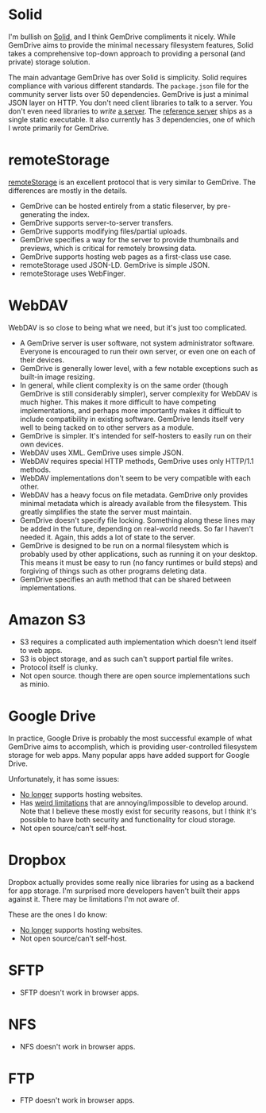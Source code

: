 # Solid

I'm bullish on [Solid][1], and I think GemDrive compliments it nicely. While
GemDrive aims to provide the minimal necessary filesystem features, Solid
takes a comprehensive top-down approach to providing a personal (and private)
storage solution.

The main advantage GemDrive has over Solid is simplicity. Solid requires
compliance with various different standards. The `package.json` file for the
community server lists over 50 dependencies. GemDrive is just a minimal JSON
layer on HTTP. You don't need client libraries to talk to a server. You don't
even need libraries to *write* [a server][2]. The [reference server][3] ships
as a single static executable. It also currently has 3 dependencies, one of
which I wrote primarily for GemDrive.


# remoteStorage

[remoteStorage][0] is an excellent protocol that is very similar to GemDrive. The
differences are mostly in the details.


* GemDrive can be hosted entirely from a static fileserver, by pre-generating
  the index.
* GemDrive supports server-to-server transfers.
* GemDrive supports modifying files/partial uploads.
* GemDrive specifies a way for the server to provide thumbnails and previews,
  which is critical for remotely browsing data.
* GemDrive supports hosting web pages as a first-class use case.
* remoteStorage used JSON-LD. GemDrive is simple JSON.
* remoteStorage uses WebFinger.


# WebDAV

WebDAV is so close to being what we need, but it's just too complicated.

* A GemDrive server is user software, not system administrator software.
  Everyone is encouraged to run their own server, or even one on each of their
  devices.
* GemDrive is generally lower level, with a few notable exceptions such as
  built-in image resizing.
* In general, while client complexity is on the same order (though GemDrive is
  still considerably simpler), server complexity for WebDAV is much higher.
  This makes it more difficult to have competing implementations, and perhaps
  more importantly makes it difficult to include compatibility in existing
  software. GemDrive lends itself very well to being tacked on to other servers
  as a module.
* GemDrive is simpler. It's intended for self-hosters to easily run on
  their own devices.
* WebDAV uses XML. GemDrive uses simple JSON.
* WebDAV requires special HTTP methods, GemDrive uses only HTTP/1.1 methods.
* WebDAV implementations don't seem to be very compatible with each other.
* WebDAV has a heavy focus on file metadata. GemDrive only provides minimal
  metadata which is already available from the filesystem. This greatly
  simplifies the state the server must maintain.
* GemDrive doesn't specify file locking. Something along these lines may be
  added in the future, depending on real-world needs. So far I haven't needed
  it. Again, this adds a lot of state to the server.
* GemDrive is designed to be run on a normal filesystem which is probably
  used by other applications, such as running it on your desktop. This means
  it must be easy to run (no fancy runtimes or build steps) and forgiving of
  things such as other programs deleting data.
* GemDrive specifies an auth method that can be shared between implementations.


# Amazon S3

* S3 requires a complicated auth implementation which doesn't lend itself to
  web apps.
* S3 is object storage, and as such can't support partial file writes.
* Protocol itself is clunky.
* Not open source. though there are open source implementations such as minio.


# Google Drive

In practice, Google Drive is probably the most successful example of what
GemDrive aims to accomplish, which is providing user-controlled filesystem
storage for web apps. Many popular apps have added support for Google Drive.

Unfortunately, it has some issues:

* [No longer][7] supports hosting websites.
* Has [weird limitations][5] that are annoying/impossible to develop around.
  Note that I believe these mostly exist for security reasons, but I think it's
  possible to have both security and functionality for cloud storage.
* Not open source/can't self-host.


# Dropbox

Dropbox actually provides some really nice libraries for using as a backend for
app storage. I'm surprised more developers haven't built their apps against it.
There may be limitations I'm not aware of.

These are the ones I do know:

* [No longer][6] supports hosting websites.
* Not open source/can't self-host.


# SFTP

* SFTP doesn't work in browser apps.

# NFS

* NFS doesn't work in browser apps.


# FTP

* FTP doesn't work in browser apps.


[0]: https://github.com/remotestorage

[1]: https://github.com/solid/

[2]: https://github.com/gemdrive/gemdrive-ro-server-js

[3]: https://github.com/gemdrive/gemdrive-go



[5]: https://gdrivemusic.com/help

[6]: https://help.dropbox.com/files-folders/share/public-folder

[7]: https://workspaceupdates.googleblog.com/2015/08/deprecating-web-hosting-support-in.html
